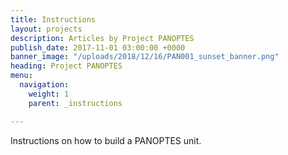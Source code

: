 ```yaml
---
title: Instructions
layout: projects
description: Articles by Project PANOPTES
publish_date: 2017-11-01 03:00:00 +0000
banner_image: "/uploads/2018/12/16/PAN001_sunset_banner.png"
heading: Project PANOPTES
menu:
  navigation:
    weight: 1
    parent: _instructions

---
```

Instructions on how to build a PANOPTES unit.
